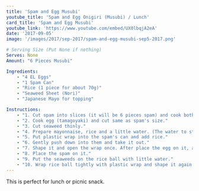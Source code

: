 ```yaml
---
title: 'Spam and Egg Musubi'
youtube_title: 'Spam and Egg Onigiri (Musubi) / Lunch'
card_title: 'Spam and Egg Musubi'
youtube_link: 'https://www.youtube.com/embed/UX0lbqjA2eA'
date: '2017-09-05'
image: '/images/2017/sep-2017/spam-and-egg-musubi-sep5-2017.png'

# Serving Size (Put None if nothing)
Serves: None
Amount: "6 Pieces Musubi"

Ingredients:
    - "4 EL Eggs"
    - "1 Spam Can"
    - "Rice (1 piece for about 70g)"
    - "Seaweed Sheet (Nori)"
    - "Japanese Mayo for topping"

Instructions:
    - "1. Cut spam into slices (it will be 6 pieces spam) and cook both side until it's browned without oil. ＊If you prefer light, you could cut the spam into 8 pieces."
    - "2. Cook egg (tamagoyaki) and cut same as spam's size."
    - "3. Cut seaweed thinly."
    - "4. Prepare mayonnaise, rice and a little water. (The water to stick the seaweed)"
    - "5. Put plastic wrap into the spam's can and add rice."
    - "6. Gently push down into them and take it out."
    - "7. Shape it and open the wrap once. After place the egg on it, add mayonnaise."
    - "8. Place the spam on it."
    - "9. Put the seaweeds on the rice ball with little water."
    - "10. Wrap rice ball tightly with plastic wrap and shape it again."
---
```


This is perfect for lunch or picnic snack.
